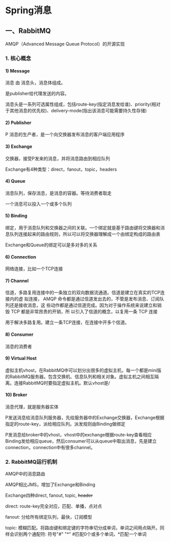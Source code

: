 # Spring消息

## 一、RabbitMQ

AMQP（Advanced Message Queue Protocol）的开源实现

### 1. 核心概念

#### 1) Message

消息 由 消息头，消息体组成。

是publisher给代理发送的内容。

消息头是一系列可选属性组成，包括route-key(指定消息发给谁)、priority(相对于其他消息的优先权)、delivery-mode(指出该消息可能需要持久性存储)



#### 2) Publisher

P 消息的生产者，是一个向交换器发布消息的客户端应用程序



#### 3) Exchange

交换器，接受P发来的消息，并将消息路由到相应队列

Exchange有4种类型：direct，fanout，topic，headers



#### 4) Queue

消息队列，保存消息，是消息的容器。等待消费者取走

一个消息可以投入一个或多个队列

#### 5) Binding

绑定，用于消息队列和交换器之间的关联。一个绑定就是基于路由键将交换器和消息队列连接起来的路由规则，所以可以将交换器理解成一个由绑定构成的路由表

Exchange和Queue的绑定可以是多对多的关系



#### 6) Connection

网络连接，比如一个TCP连接



#### 7) Channel

信道，多路复用连接中的一条独立的双向数据流通道。信道是建立在真实的TCP连接内的虚 拟连接， AMQP 命令都是通过信道发出去的，不管是发布消息、订阅队列还是接收消息，这 些动作都是通过信道完成。因为对于操作系统来说建立和销毁 TCP 都是非常昂贵的开销，所 以引入了信道的概念，以复用一条 TCP 连接

用于解决多路复用。建立一条TCP连接，在连接中开多个信道。



#### 8) Consumer

消息的消费者

#### 9) Virtual Host

虚拟主机vhost，在RabbitMQ中可以划分出很多的虚拟主机，每一个都是mini版的RabbitMQ服务器。包含交换机、信息队列和相关对象。虚拟主机之间相互隔离。连接RabbitMQ时要指定虚拟主机。默认vhost是/

#### 10) Broker

消息代理，就是服务器实体



P发送消息给消息队列服务器，先给服务器中的Exchange交换器，Exchange根据指定的route-key，派给相应队列。派发规则由Binding做绑定

P发消息给broker中的vhost，vhost中的exchange根据route-key查看相应Binding发给相应queue，然后consumer可以从queue中取出消息，先是建立connection，connection中有很多channel。



### 2. RabbitMQ运行机制

AMQP中的消息路由

AMQP相比JMS，增加了Exchange和Binding

Exchange四种direct, fanout, topic, ~~header~~

direct: route-key完全对应，匹配、单播，点对点

fanout: 分给所有绑定队列，最快，订阅模型

topic: 模糊匹配。将路由键和绑定键的字符串切分成单词，单词之间用点隔开。同样会识别两个通配符: 符号"#" "*" #匹配0个或多个单词，\*匹配一个单词










